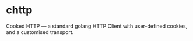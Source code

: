 # chttp
Cooked HTTP — a standard golang HTTP Client with user-defined cookies, and a customised transport.

